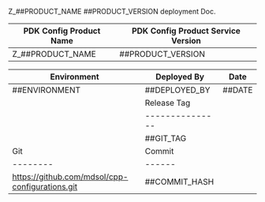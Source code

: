 Z_##PRODUCT_NAME    ##PRODUCT_VERSION  deployment Doc.

| PDK Config Product Name               | PDK Config Product Service Version  | 
------------------------------------|---------------------------|
| Z_##PRODUCT_NAME | ##PRODUCT_VERSION         |



| Environment    | Deployed By        | Date      | 
-----------------|--------------------|-----------
| ##ENVIRONMENT | ##DEPLOYED_BY       | ##DATE   |
                     |Release Tag    |
                     |---------------|
                     |  ##GIT_TAG    |
|Git     |Commit|
|--------|------|
|https://github.com/mdsol/cpp-configurations.git  |  ##COMMIT_HASH |
